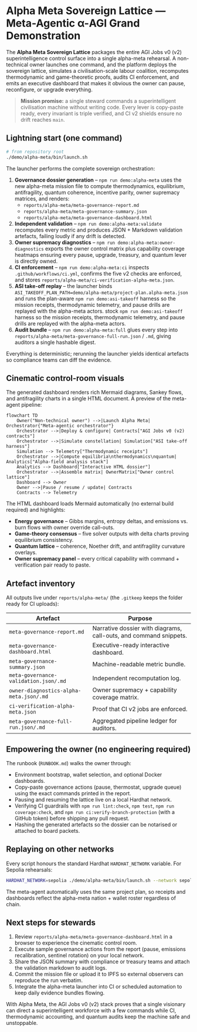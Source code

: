 # Alpha Meta Sovereign Lattice — Meta-Agentic α-AGI Grand Demonstration

The **Alpha Meta Sovereign Lattice** packages the entire AGI Jobs v0 (v2) superintelligence control surface into a single
alpha-meta rehearsal. A non-technical owner launches one command, and the platform deploys the sovereign lattice, simulates a
civilisation-scale labour coalition, recomputes thermodynamic and game-theoretic proofs, audits CI enforcement, and emits an
executive dashboard that makes it obvious the owner can pause, reconfigure, or upgrade everything.

> **Mission promise:** a single steward commands a superintelligent civilisation machine without writing code. Every lever is
> copy-paste ready, every invariant is triple verified, and CI v2 shields ensure no drift reaches `main`.

## Lightning start (one command)

```bash
# from repository root
./demo/alpha-meta/bin/launch.sh
```

The launcher performs the complete sovereign orchestration:

1. **Governance dossier generation** – `npm run demo:alpha-meta` uses the new alpha-meta mission file to compute thermodynamics,
   equilibrium, antifragility, quantum coherence, incentive parity, owner supremacy matrices, and renders:
   - `reports/alpha-meta/meta-governance-report.md`
   - `reports/alpha-meta/meta-governance-summary.json`
   - `reports/alpha-meta/meta-governance-dashboard.html`
2. **Independent validation** – `npm run demo:alpha-meta:validate` recomputes every metric and produces JSON + Markdown
   validation artefacts, failing loudly if any drift is detected.
3. **Owner supremacy diagnostics** – `npm run demo:alpha-meta:owner-diagnostics` exports the owner control matrix plus capability
   coverage heatmaps ensuring every pause, upgrade, treasury, and quantum lever is directly owned.
4. **CI enforcement** – `npm run demo:alpha-meta:ci` inspects `.github/workflows/ci.yml`, confirms the five v2 checks are enforced,
   and stores `reports/alpha-meta/ci-verification-alpha-meta.json`.
5. **ASI take-off replay** – the launcher binds `ASI_TAKEOFF_PLAN_PATH=demo/alpha-meta/project-plan.alpha-meta.json` and runs the
   plan-aware `npm run demo:asi-takeoff` harness so the mission receipts, thermodynamic telemetry, and pause drills are replayed
   with the alpha-meta actors.
   stock `npm run demo:asi-takeoff` harness so the mission receipts, thermodynamic telemetry, and pause drills are replayed with
   the alpha-meta actors.
6. **Audit bundle** – `npm run demo:alpha-meta:full` glues every step into `reports/alpha-meta/meta-governance-full-run.json`
   / `.md`, giving auditors a single hashable digest.

Everything is deterministic; rerunning the launcher yields identical artefacts so compliance teams can diff the evidence.

## Cinematic control-room visuals

The generated dashboard renders rich Mermaid diagrams, Sankey flows, and antifragility charts in a single HTML document.
A preview of the meta-agent pipeline:

```mermaid
flowchart TD
    Owner("Non-technical owner") -->|Launch Alpha Meta| Orchestrator{"Meta-agentic orchestrator"}
    Orchestrator -->|Deploy & configure| Contracts["AGI Jobs v0 (v2) contracts"]
    Orchestrator -->|Simulate constellation| Simulation["ASI take-off harness"]
    Simulation --> Telemetry["Thermodynamic receipts"]
    Orchestrator -->|Compute equilibria\nthermodynamics\nquantum| Analytics["Alpha-field analysis stack"]
    Analytics --> Dashboard["Interactive HTML dossier"]
    Orchestrator -->|Assemble matrix| OwnerMatrix["Owner control lattice"]
    Dashboard --> Owner
    Owner -->|Pause / resume / update| Contracts
    Contracts --> Telemetry
```

The HTML dashboard loads Mermaid automatically (no external build required) and highlights:

- **Energy governance** – Gibbs margins, entropy deltas, and emissions vs. burn flows with owner override call-outs.
- **Game-theory consensus** – five solver outputs with delta charts proving equilibrium consistency.
- **Quantum lattice** – coherence, Noether drift, and antifragility curvature overlays.
- **Owner supremacy panel** – every critical capability with command + verification pair ready to paste.

## Artefact inventory

All outputs live under `reports/alpha-meta/` (the `.gitkeep` keeps the folder ready for CI uploads):

| Artefact | Purpose |
| --- | --- |
| `meta-governance-report.md` | Narrative dossier with diagrams, call-outs, and command snippets. |
| `meta-governance-dashboard.html` | Executive-ready interactive dashboard. |
| `meta-governance-summary.json` | Machine-readable metric bundle. |
| `meta-governance-validation.json/.md` | Independent recomputation log. |
| `owner-diagnostics-alpha-meta.json/.md` | Owner supremacy + capability coverage matrix. |
| `ci-verification-alpha-meta.json` | Proof that CI v2 jobs are enforced. |
| `meta-governance-full-run.json/.md` | Aggregated pipeline ledger for auditors. |

## Empowering the owner (no engineering required)

The runbook (`RUNBOOK.md`) walks the owner through:

- Environment bootstrap, wallet selection, and optional Docker dashboards.
- Copy-paste governance actions (pause, thermostat, upgrade queue) using the exact commands printed in the report.
- Pausing and resuming the lattice live on a local Hardhat network.
- Verifying CI guardrails with `npm run lint:check`, `npm test`, `npm run coverage:check`, and `npm run ci:verify-branch-protection`
  (with a GitHub token) before shipping any pull request.
- Hashing the generated artefacts so the dossier can be notarised or attached to board packets.

## Replaying on other networks

Every script honours the standard Hardhat `HARDHAT_NETWORK` variable. For Sepolia rehearsals:

```bash
HARDHAT_NETWORK=sepolia ./demo/alpha-meta/bin/launch.sh --network sepolia --compose
```

The meta-agent automatically uses the same project plan, so receipts and dashboards reflect the alpha-meta nation + wallet roster
regardless of chain.

## Next steps for stewards

1. Review `reports/alpha-meta/meta-governance-dashboard.html` in a browser to experience the cinematic control room.
2. Execute sample governance actions from the report (pause, emissions recalibration, sentinel rotation) on your local network.
3. Share the JSON summary with compliance or treasury teams and attach the validation markdown to audit logs.
4. Commit the mission file or upload it to IPFS so external observers can reproduce the run verbatim.
5. Integrate the alpha-meta launcher into CI or scheduled automation to keep daily evidence bundles flowing.

With Alpha Meta, the AGI Jobs v0 (v2) stack proves that a single visionary can direct a superintelligent workforce with a few
commands while CI, thermodynamic accounting, and quantum audits keep the machine safe and unstoppable.
